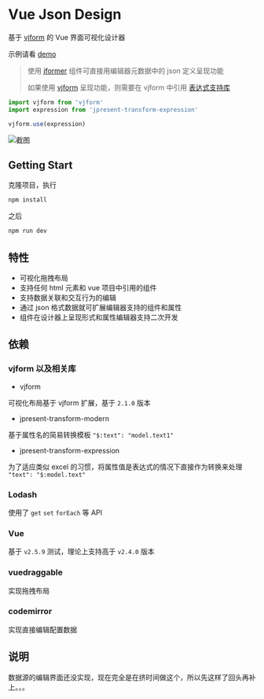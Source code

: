 # Vue Json Design

基于 [vjform](https://github.com/fyl080801/vjform) 的 Vue 界面可视化设计器

示例请看 [demo](https://fyl080801_admin.gitee.io/vjdesign/)

> 使用 [jformer](https://gitee.com/fyl080801_admin/jformer) 组件可直接用编辑器元数据中的 json 定义呈现功能
>
> 如果使用 [vjform](https://github.com/fyl080801/vjform) 呈现功能，则需要在 vjform 中引用 [表达式支持库](https://github.com/fyl080801/jpresent-transform-expression)

```javascript
import vjform from 'vjform'
import expression from 'jpresent-transform-expression'

vjform.use(expression)
```

![截图](https://tva1.sinaimg.cn/large/0081Kckwly1gk1t04rlxqj31ns0u0alu.jpg)

## Getting Start

克隆项目，执行

```bash
npm install
```

之后

```bash
npm run dev
```

## 特性

- 可视化拖拽布局
- 支持任何 html 元素和 vue 项目中引用的组件
- 支持数据关联和交互行为的编辑
- 通过 json 格式数据就可扩展编辑器支持的组件和属性
- 组件在设计器上呈现形式和属性编辑器支持二次开发

## 依赖

### vjform 以及相关库

- vjform

可视化布局基于 vjform 扩展，基于 `2.1.0` 版本

- jpresent-transform-modern

基于属性名的简易转换模板 `"$:text": "model.text1"`

- jpresent-transform-expression

为了适应类似 excel 的习惯，将属性值是表达式的情况下直接作为转换来处理 `"text": "$:model.text"`

### Lodash

使用了 `get` `set` `forEach` 等 API

### Vue

基于 `v2.5.9` 测试，理论上支持高于 `v2.4.0` 版本

### vuedraggable

实现拖拽布局

### codemirror

实现直接编辑配置数据

## 说明

数据源的编辑界面还没实现，现在完全是在挤时间做这个，所以先这样了回头再补上。。。
